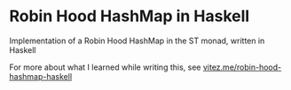 # Robin Hood HashMap in Haskell

Implementation of a Robin Hood HashMap in the ST monad, written in Haskell

For more about what I learned while writing this, see [vitez.me/robin-hood-hashmap-haskell](//vitez.me/robin-hood-hashmap-haskell)
